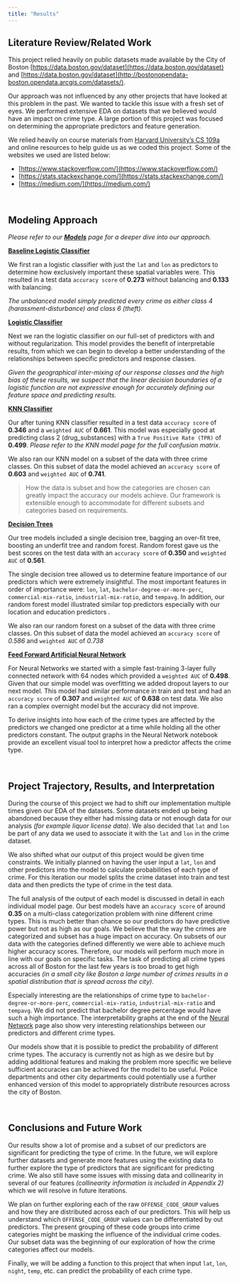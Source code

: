 ```yaml
---
title: "Results"
---
```


## Literature Review/Related Work

This project relied heavily on public datasets made available by the City of Boston [https://data.boston.gov/dataset](https://data.boston.gov/dataset) and [https://data.boston.gov/dataset](http://bostonopendata-boston.opendata.arcgis.com/datasets/).  

Our approach was not influenced by any other projects that have looked at this problem in the past.  We wanted to tackle this issue with a fresh set of eyes.  We performed extensive EDA on datasets that we believed would have an impact on crime type.  A large portion of this project was focused on determining the appropriate predictors and feature generation.  

We relied heavily on course materials from [Harvard University’s CS 109a](https://github.com/Harvard-IACS/2019-CS109A) and online resources to help guide us as we coded this project.  Some of the websites we used are listed below:

-	[https://www.stackoverflow.com/](https://www.stackoverflow.com/)
-	[https://stats.stackexchange.com/](https://stats.stackexchange.com/)
-	[https://medium.com/](https://medium.com/)

&nbsp;

## Modeling Approach

*Please refer to our [**Models**](models.md) page for a deeper dive into our approach.*

[**Baseline Logistic Classifier**](model-baseline.md)

We first ran a logistic classifier with just the ``lat`` and ``lon`` as predictors to determine how exclusively important these spatial variables were.  This resulted in a test data ``accuracy score`` of **0.273** without balancing and **0.133** with balancing.  

*The unbalanced model simply predicted every crime as either class 4 (harassment-disturbance) and class 6 (theft).*

[**Logistic Classifier**](model-logistic.md)

Next we ran the logistic classifier on our full-set of predictors with and without regularization.  This model provides the benefit of interpretable results, from which we can begin to develop a better understanding of the relationships between specific predictors and response classes.

*Given the geographical inter-mixing of our response classes and the high bias of these results, we suspect that the linear decision boundaries of a logistic function are not expressive enough for accurately defining our feature space and predicting results.*

[**KNN Classifier**](model-knn.md) 

Our after tuning KNN classifier resulted in a test data ``accuracy score`` of **0.346** and a ``weighted AUC`` of **0.661**.  This model was especially good at predicting class 2 (drug_substances) with a ``True Positive Rate (TPR)`` of **0.499**.  *Please refer to the KNN model page for the full confusion matrix*.

We also ran our KNN model on a subset of the data with three crime classes.  On this subset of data the model achieved an ``accuracy score`` of **0.603** and ``weighted AUC`` of **0.741**.  

> How the data is subset and how the categories are chosen can greatly impact the accuracy our models achieve. Our framework is extensible enough to accommodate for different subsets and categories based on requirements.

[**Decision Trees**](model-trees.md)

Our tree models included a single decision tree, bagging an over-fit tree, boosting an underfit tree and random forest.  Random forest gave us the best scores on the test data with an ``accuracy score`` of **0.350** and ``weighted AUC`` of **0.561**.

The single decision tree allowed us to determine feature importance of our predictors which were extremely insightful.  The most important features in order of importance were: ``lon``, ``lat``, ``bachelor-degree-or-more-perc``, ``commercial-mix-ratio``, ``industrial-mix-ratio``, and ``tempavg``. In addition, our random forest model illustrated similar top predictors especially with our location and education predictors .

We also ran our random forest on a subset of the data with three crime classes. On this subset of data the model achieved an ``accuracy score`` of *0.586* and ``weighted AUC`` of *0.738*

[**Feed Forward Artificial Neural Network**](model-nn.md)

For Neural Networks we started with a simple fast-training 3-layer fully connected network with 64 nodes which provided a ``weighted AUC`` of **0.498**.  Given that our simple model was overfitting we added dropout layers to our next model.  This model had similar performance in train and test and had an ``accuracy score`` of **0.307** and ``weighted AUC`` of **0.638** on test data.  We also ran a complex overnight model but the accuracy did not improve.

To derive insights into how each of the crime types are affected by the predictors we changed one predictor at a time while holding all the other predictors constant.  The output graphs in the Neural Network notebook provide an excellent visual tool to interpret how a predictor affects the crime type.

&nbsp;

## Project Trajectory, Results, and Interpretation

During the course of this project we had to shift our implementation multiple times given our EDA of the datasets.  Some datasets ended up being abandoned because they either had missing data or not enough data for our analysis *(for example liquor license data)*.  We also decided that ``lat`` and ``lon`` be part of any data we used to associate it with the ``lat`` and ``lon`` in the crime dataset.

We also shifted what our output of this project would be given time constraints.  We initially planned on having the user input a ``lat``, ``lon`` and other predictors into the model to calculate probabilities of each type of crime.  For this iteration our model splits the crime dataset into train and test data and then predicts the type of crime in the test data. 

The full analysis of the output of each model is discussed in detail in each individual model page.  Our best models have an ``accuracy score`` of around **0.35** on a multi-class categorization problem with nine different crime types.  This is much better than chance so our predictors do have predictive power but not as high as our goals. We believe that the way the crimes are categorized and subset has a huge impact on accuracy.  On subsets of our data with the categories defined differently we were able to achieve much higher accuracy scores.  Therefore, our models will perform much more in line with our goals on specific tasks.  The task of predicting all crime types across all of Boston for the last few years is too broad to get high accuracies *(in a small city like Boston a large number of crimes results in a spatial distribution that is spread across the city)*.

Especially interesting are the relationships of crime type to ``bachelor-degree-or-more-perc``, ``commercial-mix-ratio``, ``industrial-mix-ratio`` and ``tempavg``.  We did not predict that bachelor degree percentage would have such a high importance.  The interpretability graphs at the end of the [Neural Network](model-nn.md) page also show very interesting relationships between our predictors and different crime types.

Our models show that it is possible to predict the probability of different crime types.  The accuracy is currently not as high as we desire but by adding additional features and making the problem more specific we believe sufficient accuracies can be achieved for the model to be useful.  Police departments and other city departments could potentially use a further enhanced version of this model to appropriately distribute resources across the city of Boston.  

&nbsp;

## Conclusions and Future Work 

Our results show a lot of promise and a subset of our predictors are significant for predicting the type of crime.  In the future, we will explore further datasets and generate more features using the existing data to further explore the type of predictors that are significant for predicting crime.  We also still have some issues with missing data and collinearity in several of our features *(collinearity information is included in Appendix 2)* which we will resolve in future iterations.

We plan on further exploring each of the raw ``OFFENSE_CODE_GROUP`` values and how they are distributed across each of our predictors.  This will help us understand which ``OFFENSE_CODE_GROUP`` values can be differentiated by out predictors.  The present grouping of these code groups into crime categories might be masking the influence of the individual crime codes.  Our subset data was the beginning of our exploration of how the crime categories affect our models.

Finally, we will be adding a function to this project that when input ``lat``, ``lon``, ``night``, ``temp``, etc. can predict the probability of each crime type.  

